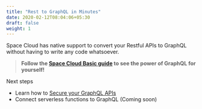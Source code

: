 ```yaml
---
title: "Rest to GraphQL in Minutes"
date: 2020-02-12T08:04:06+05:30
draft: false
weight: 1
---
```


Space Cloud has native support to convert your Restful APIs to GraphQL without having to write any code whatsoever.

> **Follow the [Space Cloud Basic guide](https://learn.spaceuptech.com/space-cloud/basics/rest-to-graphql/) to see the power of GraphQL for yourself!**

Next steps

- Learn how to [Secure your GraphQL APIs](/microservices/graphql/securing-apis)
- Connect serverless functions to GraphQL (Coming soon)